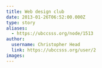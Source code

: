 ```yaml
---
title: Web design club 
date: 2013-01-26T06:52:00.000Z
type: story
aliases:
  - https://ubccsss.org/node/1513
author:
  username: Christopher Head
  link: https://ubccsss.org/user/2
images:
---
```


